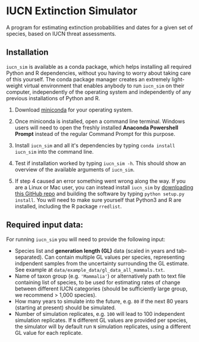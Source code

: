 # IUCN Extinction Simulator

A program for estimating extinction probabilities and dates for a given set of species, based on IUCN threat assessments.


## Installation

`iucn_sim` is available as a conda package, which helps installing all required Python and R dependencies, without you having to worry about taking care of this yourself.
The conda package manager creates an extremely light-weight virtual environment that enables anybody to run `iucn_sim` on their computer, independently of the operating system and independently of any previous installations of Python and R.

1. Download [miniconda](https://docs.conda.io/en/latest/miniconda.html) for your operating system.

2. Once miniconda is installed, open a command line terminal. Windows users will need to open the freshly installed **Anaconda Powershell Prompt** instead of the regular Command Prompt for this purpose.

3. Install `iucn_sim` and all it's dependencies by typing `conda install iucn_sim` into the command line.

4. Test if installation worked by typing `iucn_sim -h`. This should show an overview of the available arguments of `iucn_sim`.

5. If step 4 caused an error something went wrong along the way. If you are a Linux or Mac user, you can instead install `iucn_sim` by [downloading this GitHub repo](https://github.com/tobiashofmann88/iucn_extinction_simulator/archive/master.zip) and building the software by typing `python setup.py install`. You will need to make sure yourself that Python3 and R are installed, including the R package `rredlist`.

## Required input data:

For running `iucn_sim` you will need to provide the following input:

- Species list and **generation length (GL)** data (scaled in years and tab-separated). Can contain multiple GL values per species, representing indpendent samples from the uncertainty surrounding the GL estimate. See example at `data/example_data/gl_data_all_mammals.txt`.
- Name of taxon group (e.g. `'Mammalia'`) or alternatively path to text file containing list of species, to be used for estimating rates of change between different IUCN categories (should be sufficiently large group, we recommend > 1,000 species).
- How many years to simulate into the future, e.g. `80` if the next 80 years (starting at present) should be simulated.
- Number of simulation replicates, e.g. `100` will lead to 100 independent simulation replicates. If `N` different  GL values are provided per species, the simulator will by default run `N` simulation replicates, using a different GL value for each replicate.


